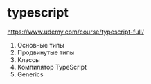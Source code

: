 # typescript

https://www.udemy.com/course/typescript-full/

1. Основные типы
2. Продвинутые типы
3. Классы
4. Компилятор TypeScript
5. Generics